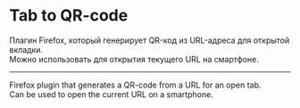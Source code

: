 <H1>Tab to QR-code</H1>
Плагин Firefox, который генерирует QR-код из URL-адреса для открытой вкладки.<br>
Можно использовать для открытия текущего URL на смартфоне.
<hr>
Firefox plugin that generates a QR-code from a URL for an open tab.<br>
Can be used to open the current URL on a smartphone.
